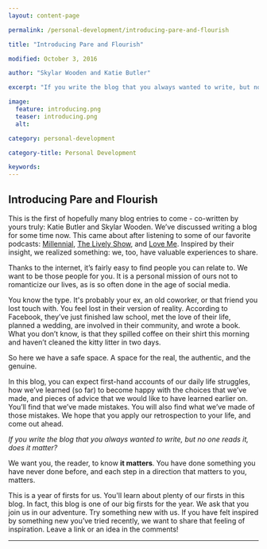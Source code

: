 ```yaml
---
layout: content-page

permalink: /personal-development/introducing-pare-and-flourish

title: "Introducing Pare and Flourish"

modified: October 3, 2016

author: "Skylar Wooden and Katie Butler"

excerpt: "If you write the blog that you always wanted to write, but no one reads it, does it matter? We want you, the reader, to know it matters. You have done something you have never done before, and each step in a direction that matters to you, matters."

image:
  feature: introducing.png
  teaser: introducing.png
  alt: 

category: personal-development

category-title: Personal Development

keywords:
---
```


## Introducing Pare and Flourish

This is the first of hopefully many blog entries to come - co-written by yours truly: Katie Butler and Skylar Wooden.
We’ve discussed writing a blog for some time now. This came about after listening to some of our favorite podcasts: [Millennial](http://www.millennialpodcast.org/), [The Lively Show](http://jesslively.com/livelyshow/), and [Love Me](http://www.cbc.ca/radio/loveme). Inspired by their insight, we realized something: we, too, have valuable experiences to share.

Thanks to the internet, it’s fairly easy to find people you can relate to. We want to be those people for you. It is a personal mission of ours not to romanticize our lives, as is so often done in the age of social media.

You know the type. It's probably your ex, an old coworker, or that friend you lost touch with. You feel lost in their version of reality. According to Facebook, they’ve just finished law school, met the love of their life, planned a wedding, are involved in their community, and wrote a book. What you don’t know, is that they spilled coffee on their shirt this morning and haven’t cleaned the kitty litter in two days.

So here we have a safe space. A space for the real, the authentic, and the genuine.

In this blog, you can expect first-hand accounts of our daily life struggles, how we’ve learned (so far) to become happy with the choices that we’ve made, and pieces of advice that we would like to have learned earlier on. You’ll find that we’ve made mistakes. You will also find what we’ve made of those mistakes. We hope that you apply our retrospection to your life, and come out ahead.

*If you write the blog that you always wanted to write, but no one reads it, does it matter?*

We want you, the reader, to know **it matters**. You have done something you have never done before, and each step in a direction that matters to you, matters.

This is a year of firsts for us. You'll learn about plenty of our firsts in this blog. In fact, this blog is one of our big firsts for the year. We ask that you join us in our adventure. Try something new with us. If you have felt inspired by something new you’ve tried recently, we want to share that feeling of inspiration. Leave a link or an idea in the comments! 

<hr class="primary">